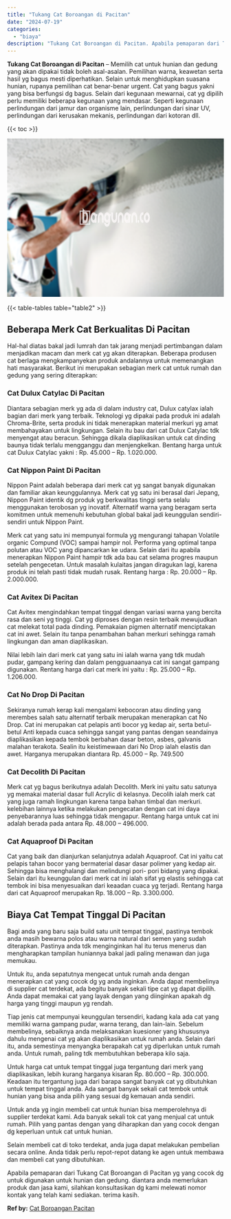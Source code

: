 ```yaml
---
title: "Tukang Cat Boroangan di Pacitan"
date: "2024-07-19"
categories: 
  - "biaya"
description: "Tukang Cat Boroangan di Pacitan. Apabila pemaparan dari Tukang Cat Boroangan di Pacitan yg yang cocok dg untuk digunakan untuk hunian dan gedung. diantara an..."
---
```


**Tukang Cat Boroangan di Pacitan** – Memilih cat untuk hunian dan gedung yang akan dipakai tidak boleh asal-asalan. Pemilihan warna, keawetan serta hasil yg bagus mesti diperhatikan. Selain untuk menghidupkan suasana hunian, rupanya pemilihan cat benar-benar urgent. Cat yang bagus yakni yang bisa berfungsi dg bagus. Selain dari kegunaan mewarnai, cat yg dipilih perlu memiliki beberapa kegunaan yang mendasar. Seperti kegunaan perlindungan dari jamur dan organisme lain, perlindungan dari sinar UV, perlindungan dari kerusakan mekanis, perlindungan dari kotoran dll.

{{< toc >}}

![Tukang Cat Boroangan di Pacitan](/images/jasa-cat-murah06.png)

{{< table-tables table="table2" >}}

## Beberapa Merk Cat Berkualitas Di Pacitan

Hal-hal diatas bakal jadi lumrah dan tak jarang menjadi pertimbangan dalam menjadikan macam dan merk cat yg akan diterapkan. Beberapa produsen cat berlaga mengkampanyekan produk andalannya untuk memenangkan hati masyarakat. Berikut ini merupakan sebagian merk cat untuk rumah dan gedung yang sering diterapkan:

### Cat Dulux Catylac Di Pacitan

Diantara sebagian merk yg ada di dalam industry cat, Dulux catylax ialah bagian dari merk yang terbaik. Teknologi yg dipakai pada produk ini adalah Chroma-Brite, serta produk ini tidak menerapkan material merkuri yg amat membahayakan untuk lingkungan. Selain itu bau dari cat Dulux Catylac tdk menyengat atau beracun. Sehingga dikala diaplikasikan untuk cat dinding baunya tidak terlalu mengganggu dan menjengkelkan. Bentang harga untuk cat Dulux Catylac yakni : Rp. 45.000 – Rp. 1.020.000.

### Cat Nippon Paint Di Pacitan

Nippon Paint adalah beberapa dari merk cat yg sangat banyak digunakan dan familiar akan keunggulannya. Merk cat yg satu ini berasal dari Jepang, Nippon Paint identik dg produk yg berkwalitas tinggi serta selalu menggunakan terobosan yg inovatif. Alternatif warna yang beragam serta komitmen untuk memenuhi kebutuhan global bakal jadi keunggulan sendiri-sendiri untuk Nippon Paint.

Merk cat yang satu ini mempunyai formula yg mengurangi tahapan Volatile organic Compund (VOC) sampai hampir nol. Performa yang optimal tanpa polutan atau VOC yang dipancarkan ke udara. Selain dari itu apabila menerapkan Nippon Paint hampir tdk ada bau cat selama progres maupun setelah pengecetan. Untuk masalah kulaitas jangan diragukan lagi, karena produk ini telah pasti tidak mudah rusak. Rentang harga : Rp. 20.000 – Rp. 2.000.000.

### Cat Avitex Di Pacitan

Cat Avitex mengindahkan tempat tinggal dengan variasi warna yang bercita rasa dan seni yg tinggi. Cat yg diproses dengan resin terbaik mewujudkan cat melekat total pada dinding. Pemakaian pigmen alternatif menciptakan cat ini awet. Selain itu tanpa penambahan bahan merkuri sehingga ramah lingkungan dan aman diaplikasikan.

Nilai lebih lain dari merk cat yang satu ini ialah warna yang tdk mudah pudar, gampang kering dan dalam pengguanaanya cat ini sangat gampang digunakan. Rentang harga dari cat merk ini yaitu : Rp. 25.000 – Rp. 1.206.000.

### Cat No Drop Di Pacitan

Sekiranya rumah kerap kali mengalami kebocoran atau dinding yang merembes salah satu alternatif terbaik merupakan menerapkan cat No Drop. Cat ini merupakan cat pelapis anti bocor yg kedap air, serta betul-betul Anti kepada cuaca sehingga sangat yang pantas dengan seandainya diaplikasikan kepada tembok berbahan dasar beton, asbes, galvanis malahan terakota. Sealin itu keistimewaan dari No Drop ialah elastis dan awet. Harganya merupakan diantara Rp. 45.000 – Rp. 749.500

### Cat Decolith Di Pacitan

Merk cat yg bagus berikutnya adalah Decolith. Merk ini yaitu satu satunya yg memakai material dasar full Acrylic di kelasnya. Decolih ialah merk cat yang juga ramah lingkungan karena tanpa bahan timbal dan merkuri. kelebihan lainnya ketika melakukan pengecatan dengan cat ini daya penyebarannya luas sehingga tidak mengapur. Rentang harga untuk cat ini adalah berada pada antara Rp. 48.000 – 496.000.

### Cat Aquaproof Di Pacitan

Cat yang baik dan dianjurkan selanjutnya adalah Aquaproof. Cat ini yaitu cat pelapis tahan bocor yang bermaterial dasar dasar polimer yang kedap air. Sehingga bisa menghalangi dan melindungi pori- pori bidang yang dipakai. Selain dari itu keunggulan dari merk cat ini ialah sifat yg elastis sehingga cat tembok ini bisa menyesuaikan dari keaadan cuaca yg terjadi. Rentang harga dari cat Aquaproof merupakan Rp. 18.000 – Rp. 3.300.000.

## Biaya Cat Tempat Tinggal Di Pacitan

Bagi anda yang baru saja build satu unit tempat tinggal, pastinya tembok anda masih bewarna polos atau warna natural dari semen yang sudah diterapkan. Pastinya anda tdk menginginkan hal itu terus menerus dan mengharapkan tampilan huniannya bakal jadi paling menawan dan juga memukau.

Untuk itu, anda sepatutnya mengecat untuk rumah anda dengan menerapkan cat yang cocok dg yg anda inginkan. Anda dapat membelinya di supplier cat terdekat, ada begitu banyak sekali tipe cat yg dapat dipilih. Anda dapat memakai cat yang layak dengan yang diinginkan apakah dg harga yang tinggi maupun yg rendah.

Tiap jenis cat mempunyai keunggulan tersendiri, kadang kala ada cat yang memiliki warna gampang pudar, warna terang, dan lain-lain. Sebelum membelinya, sebaiknya anda melaksanakan kuesioner yang khususnya dahulu mengenai cat yg akan diaplikasikan untuk rumah anda. Selain dari itu, anda semestinya menyangka berapakah cat yg diperlukan untuk rumah anda. Untuk rumah, paling tdk membutuhkan beberapa kilo saja.

Untuk harga cat untuk tempat tinggal juga tergantung dari merk yang diaplikasikan, lebih kurang harganya kisaran Rp. 80.000 – Rp. 300.000. Keadaan itu tergantung juga dari barapa sangat banyak cat yg dibutuhkan untuk tempat tinggal anda. Ada sangat banyak sekali cat tembok untuk hunian yang bisa anda pilih yang sesuai dg kemauan anda sendiri.

Untuk anda yg ingin membeli cat untuk hunian bisa memperolehnya di supplier terdekat kami. Ada banyak sekali tok cat yang menjual cat untuk rumah. Pilih yang pantas dengan yang diharapkan dan yang cocok dengan dg keperluan untuk cat untuk hunian.

Selain membeli cat di toko terdekat, anda juga dapat melakukan pembelian secara online. Anda tidak perlu repot-repot datang ke agen untuk membawa dan membeli cat yang dibutuhkan.

Apabila pemaparan dari Tukang Cat Boroangan di Pacitan yg yang cocok dg untuk digunakan untuk hunian dan gedung. diantara anda memerlukan produk dan jasa kami, silahkan konsultasikan dg kami melewati nomor kontak yang telah kami sediakan. terima kasih.

**Ref by:** [Cat Boroangan Pacitan](https://id.wikipedia.org/wiki/Cat)
